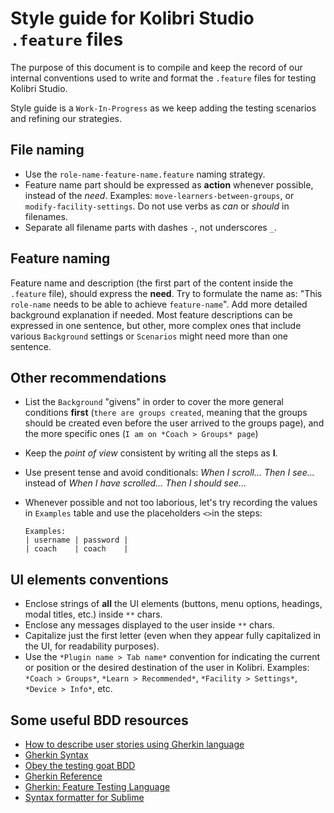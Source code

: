 
# Style guide for Kolibri Studio `.feature` files

The purpose of this document is to compile and keep the record of our internal conventions used to write and format the `.feature` files for testing Kolibri Studio.

Style guide is a `Work-In-Progress` as we keep adding the testing scenarios and refining our strategies.

## File naming

- Use the `role-name-feature-name.feature` naming strategy.
- Feature name part should be expressed as **action** whenever possible, instead of the *need*. Examples: `move-learners-between-groups`, or `modify-facility-settings`. Do not use verbs as *can* or *should* in filenames.
- Separate all filename parts with dashes `-`, not underscores `_`.

## Feature naming

Feature name and description (the first part of the content inside the `.feature` file), should express the **need**. Try to formulate the name as: "This `role-name` needs to be able to achieve `feature-name`". Add more detailed background explanation if needed. Most feature descriptions can be expressed in one sentence, but other, more complex ones that include various `Background` settings or `Scenarios` might need more than one sentence.

## Other recommendations

- List the `Background` "givens" in order to cover the more general conditions **first** (`there are groups created`, meaning that the groups should be created even before the user arrived to the groups page), and the more specific ones (`I am on *Coach > Groups* page`)
- Keep the *point of view* consistent by writing all the steps as **I**.
- Use present tense and avoid conditionals: *When I scroll... Then I see...* instead of *When I have scrolled... Then I should see...*
- Whenever possible and not too laborious, let's try recording the values in `Examples` table and use the placeholders `<>`in the steps:

	```
	Examples:
	| username | password |
	| coach    | coach    |
	```


## UI elements conventions

- Enclose strings of **all** the UI elements (buttons, menu options, headings, modal titles, etc.) inside `**` chars.
- Enclose any messages displayed to the user inside `**` chars.
- Capitalize just the first letter (even when they appear fully capitalized in the UI, for readability purposes).
- Use the `*Plugin name > Tab name*` convention for indicating the current or position or the desired destination of the user in Kolibri. Examples: `*Coach > Groups*`, `*Learn > Recommended*`, `*Facility > Settings*`, `*Device > Info*`, etc.


## Some useful BDD resources

- [How to describe user stories using Gherkin language](https://medium.com/@SteelKiwiDev/how-to-describe-user-stories-using-gherkin-language-8cffc6b888df)
- [Gherkin Syntax](http://docs.behat.org/en/v2.5/guides/1.gherkin.html#gherkin-syntax)
- [Obey the testing goat BDD](https://www.obeythetestinggoat.com/book/appendix_bdd.html#_writing_an_ft_as_a_feature_using_gherkin_syntax)
- [Gherkin Reference](https://docs.cucumber.io/gherkin/reference/)
- [Gherkin: Feature Testing Language](http://behave.readthedocs.io/en/latest/gherkin.html#features)
- [Syntax formatter for Sublime](https://packagecontrol.io/packages/Gherkin%20(Cucumber)%20Formatter)
